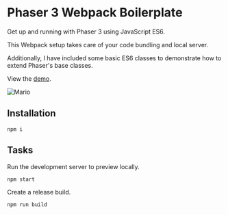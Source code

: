 # Phaser 3 Webpack Boilerplate

Get up and running with Phaser 3 using JavaScript ES6.

This Webpack setup takes care of your code bundling and local server.

Additionally, I have included some basic ES6 classes to demonstrate how to extend Phaser's base classes.

View the [demo](https://sebsowter.github.io/phaser-webpack/).

![Mario](https://user-images.githubusercontent.com/7384630/55728490-1205fb00-5a0c-11e9-9fca-67641df3549b.jpg)

## Installation

```
npm i
```

## Tasks

Run the development server to preview locally.
```
npm start
```

Create a release build.
```
npm run build
```
